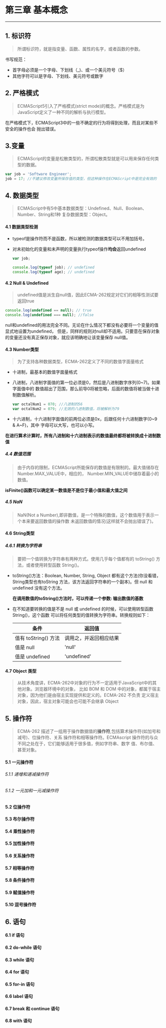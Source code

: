 # 第三章 基本概念
---

## 1. 标识符
  >所谓标识符，就是指变量、函数、属性的名字，或者函数的参数。

书写规范：
- 首字母必须是一个字母、下划线（_)、或一个美元符号（$）
- 其他字符可以是字母、下划线、美元符号或数字
    
## 2. 严格模式
>ECMAScript5引入了严格模式(strict mode)的概念。严格模式是为JavaScript定义了一种不同的解析与执行模型。

在严格模式下，ECMAScript3中的一些不确定的行为将得到处理，而且对某些不安全的操作也会
抛出错误。

## 3.变量
>ECMAScript的变量是松散类型的，所谓松散类型就是可以用来保存任何类型的数据。

```javascript
var job = 'Software Engineer';
job = 17; //不建议修改变量所保存值的类型，但这种操作在ECMAScript中是完全有效的
```    
## 4. 数据类型
>ECMAScript中有5中基本数据类型：Undefined、Null、Boolean、Number、String和1种
复杂数据类型：Object。

#### 4.1 数据类型检测
- typeof是操作符而不是函数，所以被检测的数据类型可以不用加括号。

- 对未初始化的变量和未声明的变量执行typeof操作**均会**返回undefined

  ```javascript
  var job;
  
  console.log(typeof job); // undefined
  console.log(typeof age); // undefined
  ```

#### 4.2 Null & Undefined

>undefined值是派生自null值，因此ECMA-262规定对它们的相等性测试要返回true

```javascript
console.log(undefined == null); // true
console.log(undefined === null); //false
```                    

null和undefined的用法完全不同。无论在什么情况下都没有必要将一个变量的值显式地设置为undefined，
但是，同样的规则对null却不适用。只要意在保存对象的变量还没有真正保存对象，就应该明确地让该变量保存
null值。

#### 4.3 Number类型

>为了支持各种数据类型，ECMA-262定义了不同的数值字面量格式

- 十进制，最基本的数值字面量格式
- 八进制，八进制字面值的第一位必须是0，然后是八进制数字序列(0~7)。如果字面值中的
数值超出了范围，那么前导0将被忽略，后面的数值将被当做十进制数值解析。

  ```javascript
  var octalNum1 = 070; //八进制的56
  var octalNum2 = 079; //无效的八进制数值，将被解析为79
  ```    

- 十六进制，十六进制字面值的前两位必须是0x，后跟任何十六进制数字(0~9 & A~F)，其中
字母可以大写，也可以小写。

**在进行算术计算时，所有八进制和十六进制表示的数值最终都将被转换成十进制数值**

##### 4.4 数值范围

>由于内存的限制，ECMAScript所能保存的数值是有限制的。最大值储存在 Number.MAX_VALUE中，相应的，
Number.MIN_VALUE中储存着最小的数值。

**isFinite()函数可以确定某一数值是不是位于最小值和最大值之间**

##### 4.5 NaN

> NaN(Not a Number),即非数值，是一个特殊的数值，这个数值用于表示一个本来要返回数值的操作数
未返回数值的情况(这样就不会抛出错误了)。

#### 4.6 String类型

##### 4.6.1 转换为字符串

> 要把一个值转换为字符串有两种方式。使用几乎每个值都有的 toString() 方法，或者使用转型函数
String()。

- toString()方法：Boolean, Number, String, Object 都有这个方法(你没看错，String类型也有toString
方法，该方法返回字符串的一个副本)。但 null 和 undefined 没有这个方法。

  **在调用数值的toString()方法时，可以传递一个参数: 输出数值的基数**

- 在不知道要转换的值是不是 null 或 undefined 的时候，可以使用转型函数 String()，这个函数
可以将任何类型的值转换为字符串。转换规则如下：

  条件 | 返回值
  ---|---
  值有 toString() 方法 | 调用之，并返回相应结果
  值是 null | 'null'
  值是 undefined | 'undefined'

#### 4.7 Object 类型

> 从技术角度讲，ECMA-262中对象的行为不一定适用于JavaScript中的其他对象。浏览器环境中的对象，
比如 BOM 和 DOM 中的对象，都属于宿主对象，因为他们是由宿主实现提供和定义的。ECMA-262 不负责
定义宿主对象，因此，宿主对象可能会也可能不会继承 Object

## 5. 操作符    
> ECMA-262 描述了一组用于操作数据值的**操作符**,包括算术操作符(如加号和减号)、位操作符、关系
操作符和相等操作符。ECMAscript 操作符的与众不同之处在于，它们能够适用于很多值，例如字符串、数字
值、布尔值、甚至对象。

#### 5.1 一元操作符

###### 5.1.1 递增和递减操作符
###### 5.1.2 一元加和一元减操作符
#### 5.2 位操作符
#### 5.3 布尔操作符
#### 5.4 乘性操作符
#### 5.5 加性操作符
#### 5.6 关系操作符
#### 5.7 相等操作符
#### 5.8 条件操作符
#### 5.9 赋值操作符
#### 5.10 逗号操作符
## 6. 语句
#### 6.1 if 语句
#### 6.2 do-while 语句
#### 6.3 while 语句
#### 6.4 for 语句
#### 6.5 for-in 语句
#### 6.6 label 语句
#### 6.7 break 和 continue 语句
#### 6.8 with 语句
